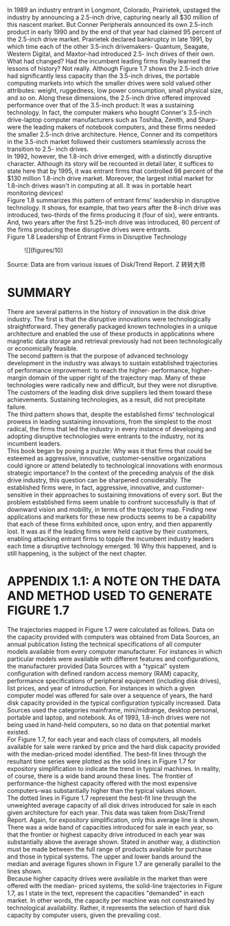 In 1989 an industry entrant in Longmont, Colorado, Prairietek, upstaged the industry by announcing a 2.5-inch drive, capturing nearly all $30 million of this nascent market. But Conner Peripherals announced its own 2.5-inch product in early 1990 and by the end of that year had claimed 95 percent of the 2.5-inch drive market. Prairietek declared bankruptcy in late 1991, by which time each of the other 3.5-inch drivemakers- Quantum, Seagate, Western Digital, and Maxtor-had introduced 2.5- inch drives of their own.  
What had changed? Had the incumbent leading firms finally learned the lessons of history? Not really. Although Figure 1.7 shows the 2.5-inch drive had significantly less capacity than the 3.5-inch drives, the portable computing markets into which the smaller drives were sold valued other attributes: weight, ruggedness, low power consumption, small physical size, and so on. Along these dimensions, the 2.5-inch drive offered improved performance over that of the 3.5-inch product: It was a sustaining technology. In fact, the computer makers who bought Conner's 3.5-inch drive-laptop computer manufacturers such as Toshiba, Zenith, and Sharp-were the leading makers of notebook computers, and these firms needed the smaller 2.5-inch drive architecture. Hence, Conner and its competitors in the 3.5-inch market followed their customers seamlessly across the transition to 2.5- inch drives.  
In 1992, however, the 1.8-inch drive emerged, with a distinctly disruptive character. Although its story will be recounted in detail later, it suffices to state here that by 1995, it was entrant firms that controlled 98 percent of the $130 million 1.8-inch drive market. Moreover, the largest initial market for 1.8-inch drives wasn't in computing at all. It was in portable heart monitoring devices!  
Figure 1.8 summarizes this pattern of entrant firms' leadership in disruptive technology. It shows, for example, that two years after the 8-inch drive was introduced, two-thirds of the firms producing it (four of six), were entrants. And, two years after the first 5.25-inch drive was introduced, 80 percent of the firms producing these disruptive drives were entrants.  
Figure 1.8 Leadership of Entrant Firms in Disruptive Technology  
 
<figure>  
![](figures/10)  
<!-- FigureContent="Number of Firms Offering 8-inch Drives 12- Number of Firms Offering 16 5.25-inch Drives 8 12- 00 A 4 0 0 76 78 80 80 81 82 Year Year Number of Firms Offering 3.5-inch Drives 4 6 3 me Number of Firms Offering 1.8-inch Drives 2 A - 2 0 0 83 84 85 91 92 93 Year Year :unselected: Entrant Firms :unselected: Established Firms" -->  
</figure>  
Source: Data are from various issues of Disk/Trend Report.  
Z  
转转大师  
  
SUMMARY
===  
There are several patterns in the history of innovation in the disk drive industry. The first is that the disruptive innovations were technologically straightforward. They generally packaged known technologies in a unique architecture and enabled the use of these products in applications where magnetic data storage and retrieval previously had not been technologically or economically feasible.  
The second pattern is that the purpose of advanced technology development in the industry was always to sustain established trajectories of performance improvement: to reach the higher- performance, higher-margin domain of the upper right of the trajectory map. Many of these technologies were radically new and difficult, but they were not disruptive. The customers of the leading disk drive suppliers led them toward these achievements. Sustaining technologies, as a result, did not precipitate failure.  
The third pattern shows that, despite the established firms' technological prowess in leading sustaining innovations, from the simplest to the most radical, the firms that led the industry in every instance of developing and adopting disruptive technologies were entrants to the industry, not its incumbent leaders.  
This book began by posing a puzzle: Why was it that firms that could be esteemed as aggressive, innovative, customer-sensitive organizations could ignore or attend belatedly to technological innovations with enormous strategic importance? In the context of the preceding analysis of the disk drive industry, this question can be sharpened considerably. The established firms were, in fact, aggressive, innovative, and customer-sensitive in their approaches to sustaining innovations of every sort. But the problem established firms seem unable to confront successfully is that of downward vision and mobility, in terms of the trajectory map. Finding new applications and markets for these new products seems to be a capability that each of these firms exhibited once, upon entry, and then apparently lost. It was as if the leading firms were held captive by their customers, enabling attacking entrant firms to topple the incumbent industry leaders each time a disruptive technology emerged. 16 Why this happened, and is still happening, is the subject of the next chapter.  
   
APPENDIX 1.1: A NOTE ON THE DATA AND METHOD USED TO GENERATE FIGURE 1.7
===  
The trajectories mapped in Figure 1.7 were calculated as follows. Data on the capacity provided with computers was obtained from Data Sources, an annual publication listing the technical specifications of all computer models available from every computer manufacturer. For instances in which particular models were available with different features and configurations, the manufacturer provided Data Sources with a "typical" system configuration with defined random access memory (RAM) capacity, performance specifications of peripheral equipment (including disk drives), list prices, and year of introduction. For instances in which a given computer model was offered for sale over a sequence of years, the hard disk capacity provided in the typical configuration typically increased. Data Sources used the categories mainframe, mini/midrange, desktop personal, portable and laptop, and notebook. As of 1993, 1.8-inch drives were not being used in hand-held computers, so no data on that potential market existed.  
For Figure 1.7, for each year and each class of computers, all models available for sale were ranked by price and the hard disk capacity provided with the median-priced model identified. The best-fit lines through the resultant time series were plotted as the solid lines in Figure 1.7 for expository simplification to indicate the trend in typical machines. In reality, of course, there is a wide band around these lines. The frontier of performance-the highest capacity offered with the most expensive computers-was substantially higher than the typical values shown.  
The dotted lines in Figure 1.7 represent the best-fit line through the unweighted average capacity of all disk drives introduced for sale in each given architecture for each year. This data was taken from Disk/Trend Report. Again, for expository simplification, only this average line is shown. There was a wide band of capacities introduced for sale in each year, so that the frontier or highest capacity drive introduced in each year was substantially above the average shown. Stated in another way, a distinction must be made between the full range of products available for purchase and those in typical systems. The upper and lower bands around the median and average figures shown in Figure 1.7 are generally parallel to the lines shown.  
Because higher capacity drives were available in the market than were offered with the median- priced systems, the solid-line trajectories in Figure 1.7, as I state in the text, represent the capacities "demanded" in each market. In other words, the capacity per machine was not constrained by technological availability. Rather, it represents the selection of hard disk capacity by computer users, given the prevailing cost.  
 